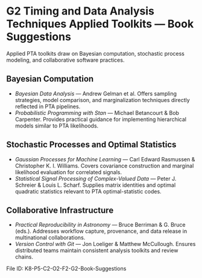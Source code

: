 # G2 Timing and Data Analysis Techniques Applied Toolkits — Book Suggestions

Applied PTA toolkits draw on Bayesian computation, stochastic process modeling, and collaborative software practices.

## Bayesian Computation
- *Bayesian Data Analysis* — Andrew Gelman et al. Offers sampling strategies, model comparison, and marginalization techniques directly reflected in PTA pipelines.
- *Probabilistic Programming with Stan* — Michael Betancourt & Bob Carpenter. Provides practical guidance for implementing hierarchical models similar to PTA likelihoods.

## Stochastic Processes and Optimal Statistics
- *Gaussian Processes for Machine Learning* — Carl Edward Rasmussen & Christopher K. I. Williams. Covers covariance construction and marginal likelihood evaluation for correlated signals.
- *Statistical Signal Processing of Complex-Valued Data* — Peter J. Schreier & Louis L. Scharf. Supplies matrix identities and optimal quadratic statistics relevant to PTA optimal-statistic codes.

## Collaborative Infrastructure
- *Practical Reproducibility in Astronomy* — Bruce Berriman & G. Bruce (eds.). Addresses workflow capture, provenance, and data release in multinational collaborations.
- *Version Control with Git* — Jon Loeliger & Matthew McCullough. Ensures distributed teams maintain consistent analysis toolkits and review chains.

File ID: K8-P5-C2-O2-F2-G2-Book-Suggestions
